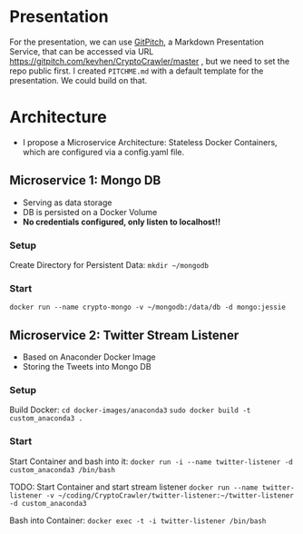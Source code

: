 # Presentation
For the presentation, we can use [GitPitch](https://gitpitch.com/),
a Markdown Presentation Service, that can be accessed via URL
https://gitpitch.com/kevhen/CryptoCrawler/master , but we need to set
the repo public first. I created `PITCHME.md` with a default template for the presentation.
We could build on that.

# Architecture
* I propose a Microservice Architecture: Stateless Docker Containers,
which are configured via a config.yaml file.

## Microservice 1: Mongo DB
* Serving as data storage
* DB is persisted on a Docker Volume
* **No credentials configured, only listen to localhost!!**

### Setup
Create Directory for Persistent Data:
`mkdir ~/mongodb`

### Start
`docker run --name crypto-mongo -v ~/mongodb:/data/db -d mongo:jessie`

## Microservice 2: Twitter Stream Listener
* Based on Anaconder Docker Image
* Storing the Tweets into Mongo DB

### Setup
Build Docker:
`cd docker-images/anaconda3`
`sudo docker build -t custom_anaconda3 .`

### Start
Start Container and bash into it:
`docker run -i --name twitter-listener -d custom_anaconda3 /bin/bash`

TODO: Start Container and start stream listener
`docker run --name twitter-listener -v ~/coding/CryptoCrawler/twitter-listener:~/twitter-listener -d custom_anaconda3`

Bash into Container:
`docker exec -t -i twitter-listener /bin/bash`
